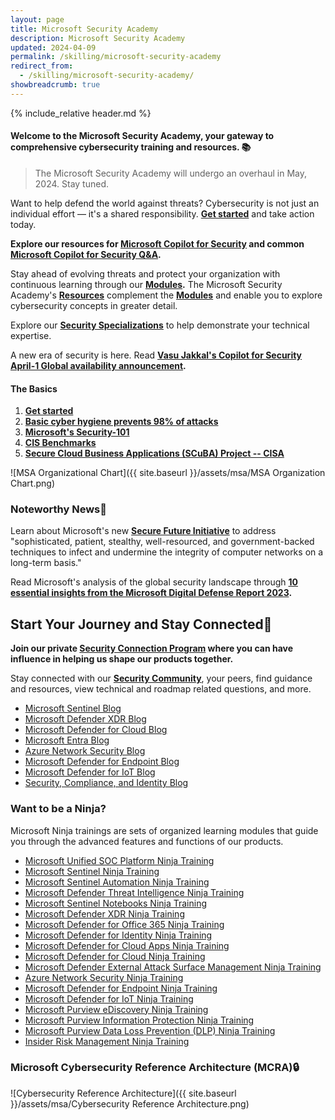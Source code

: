 ```yaml
---
layout: page
title: Microsoft Security Academy
description: Microsoft Security Academy
updated: 2024-04-09
permalink: /skilling/microsoft-security-academy
redirect_from:
  - /skilling/microsoft-security-academy/
showbreadcrumb: true
---
```

{% include_relative header.md %}

#### Welcome to the Microsoft Security Academy, your gateway to comprehensive cybersecurity training and resources. 📚

> The Microsoft Security Academy will undergo an overhaul in May, 2024. Stay tuned.

Want to help defend the world against threats? Cybersecurity is not just an individual effort — it's a shared responsibility. **[Get started](/PartnerResources/skilling/microsoft-security-academy/start)** and take action today.

**Explore our resources for [Microsoft Copilot for Security](/PartnerResources/skilling/microsoft-security-academy/microsoft-copilot-for-security) and common [Microsoft Copilot for Security Q&A](/PartnerResources/skilling/microsoft-security-academy/microsoft-copilot-for-security-qa).**

Stay ahead of evolving threats and protect your organization with continuous learning through our **[Modules](/PartnerResources/skilling/microsoft-security-academy/modules).** The Microsoft Security Academy's **[Resources](/PartnerResources/skilling/microsoft-security-academy/resources)** complement the **[Modules](/PartnerResources/skilling/microsoft-security-academy/modules)** and enable you to explore cybersecurity concepts in greater detail.

Explore our **[Security Specializations](/PartnerResources/skilling/microsoft-security-academy/specializations)** to help demonstrate your technical expertise.

A new era of security is here. Read **[Vasu Jakkal's Copilot for Security April-1 Global availability announcement](https://www.microsoft.com/en-us/security/blog/2024/03/13/microsoft-copilot-for-security-is-generally-available-on-april-1-2024-with-new-capabilities/).**

#### The Basics
1. **[Get started](/PartnerResources/skilling/microsoft-security-academy/start)**
2. **[Basic cyber hygiene prevents 98% of attacks](https://techcommunity.microsoft.com/t5/security-compliance-and-identity/basic-cyber-hygiene-prevents-98-of-attacks/ba-p/3926856)**
3. **[Microsoft's Security-101](https://github.com/microsoft/Security-101?tab=readme-ov-file)**
4. **[CIS Benchmarks](https://www.cisecurity.org/cis-benchmarks)**
5. **[Secure Cloud Business Applications (SCuBA) Project -- CISA](https://www.cisa.gov/resources-tools/services/secure-cloud-business-applications-scuba-project)**


![MSA Organizational Chart]({{ site.baseurl }}/assets/msa/MSA Organization Chart.png)


### Noteworthy News📰

Learn about Microsoft's new **[Secure Future Initiative](https://blogs.microsoft.com/on-the-issues/2023/11/02/secure-future-initiative-sfi-cybersecurity-cyberattacks/)** to address "sophisticated, patient, stealthy, well-resourced, and government-backed techniques to infect and undermine the integrity of computer networks on a long-term basis."

Read Microsoft's analysis of the global security landscape through **[10 essential insights from the Microsoft Digital Defense Report 2023](https://techcommunity.microsoft.com/t5/security-compliance-and-identity/10-essential-insights-from-the-microsoft-digital-defense-report/ba-p/4022783).**

## Start Your Journey and Stay Connected🔗
 
**Join our private [Security Connection Program](https://aka.ms/PrSecCom) where you can have influence in helping us shape our products together.**

 Stay connected with our **[Security Community](https://techcommunity.microsoft.com/t5/security-compliance-and-identity/join-our-security-community/ba-p/927888)**, your peers, find guidance and resources, view technical and roadmap related questions, and more.

* [Microsoft Sentinel Blog](https://techcommunity.microsoft.com/t5/microsoft-sentinel-blog/bg-p/MicrosoftSentinelBlog)
* [Microsoft Defender XDR Blog](https://techcommunity.microsoft.com/t5/microsoft-365-defender-blog/bg-p/MicrosoftThreatProtectionBlog)
* [Microsoft Defender for Cloud Blog](https://techcommunity.microsoft.com/t5/microsoft-defender-for-cloud/bg-p/MicrosoftDefenderCloudBlog)
* [Microsoft Entra Blog](https://techcommunity.microsoft.com/t5/microsoft-entra-azure-ad-blog/bg-p/Identity)
* [Azure Network Security Blog](https://techcommunity.microsoft.com/t5/azure-network-security-blog/bg-p/AzureNetworkSecurityBlog)
* [Microsoft Defender for Endpoint Blog](https://techcommunity.microsoft.com/t5/microsoft-defender-for-endpoint/bg-p/MicrosoftDefenderATPBlog)
* [Microsoft Defender for IoT Blog](https://techcommunity.microsoft.com/t5/microsoft-defender-for-iot-blog/bg-p/MicrosoftDefenderIoTBlog)
* [Security, Compliance, and Identity Blog](https://techcommunity.microsoft.com/t5/security-compliance-and-identity/bg-p/MicrosoftSecurityandCompliance)

### Want to be a Ninja?

Microsoft Ninja trainings are sets of organized learning modules that guide you through the advanced features and functions of our products.

* [Microsoft Unified SOC Platform Ninja Training](https://techcommunity.microsoft.com/t5/microsoft-sentinel-blog/become-a-microsoft-unified-soc-platform-ninja/ba-p/4014565)
* [Microsoft Sentinel Ninja Training](https://techcommunity.microsoft.com/t5/microsoft-sentinel-blog/become-a-microsoft-sentinel-ninja-the-complete-level-400/ba-p/1246310)
* [Microsoft Sentinel Automation Ninja Training](https://techcommunity.microsoft.com/t5/microsoft-sentinel-blog/become-a-microsoft-sentinel-automation-ninja/ba-p/3563377)
* [Microsoft Defender Threat Intelligence Ninja Training](https://techcommunity.microsoft.com/t5/microsoft-defender-threat/become-a-microsoft-defender-threat-intelligence-ninja-the/ba-p/3656965)
* [Microsoft Sentinel Notebooks Ninja Training](https://techcommunity.microsoft.com/t5/microsoft-sentinel-blog/becoming-a-microsoft-sentinel-notebooks-ninja-the-series/ba-p/2693491)
* [Microsoft Defender XDR Ninja Training](https://techcommunity.microsoft.com/t5/microsoft-365-defender-blog/become-a-microsoft-365-defender-ninja/ba-p/1789376)
* [Microsoft Defender for Office 365 Ninja Training](https://techcommunity.microsoft.com/t5/microsoft-defender-for-office/become-a-microsoft-defender-for-office-365-ninja/ba-p/2187392)
* [Microsoft Defender for Identity Ninja Training](https://techcommunity.microsoft.com/t5/security-compliance-and-identity/microsoft-defender-for-identity-ninja-training/ba-p/2117904?WT.mc_id=m365-0000-rotrent)
* [Microsoft Defender for Cloud Apps Ninja Training](https://techcommunity.microsoft.com/t5/security-compliance-and-identity/microsoft-defender-for-cloud-apps-ninja-training-june-2022/ba-p/2751518)
* [Microsoft Defender for Cloud Ninja Training](https://techcommunity.microsoft.com/t5/microsoft-defender-for-cloud/become-a-microsoft-defender-for-cloud-ninja/ba-p/1608761)
* [Microsoft Defender External Attack Surface Management Ninja Training](https://techcommunity.microsoft.com/t5/microsoft-defender-external/become-a-microsoft-defender-external-attack-surface-management/ba-p/3743985)
* [Azure Network Security Ninja Training](https://techcommunity.microsoft.com/t5/azure-network-security-blog/azure-network-security-ninja-training/ba-p/2356101)
* [Microsoft Defender for Endpoint Ninja Training](https://techcommunity.microsoft.com/t5/microsoft-defender-for-endpoint/become-a-microsoft-defender-for-endpoint-ninja/ba-p/1515647)
* [Microsoft Defender for IoT Ninja Training](https://techcommunity.microsoft.com/t5/microsoft-defender-for-iot-blog/microsoft-defender-for-iot-ninja-training/ba-p/2428899?WT.mc_id=m365-0000-rotrent)
* [Microsoft Purview eDiscovery Ninja Training](https://techcommunity.microsoft.com/t5/security-compliance-and-identity/become-a-microsoft-purview-ediscovery-ninja/ba-p/2793108)
* [Microsoft Purview Information Protection Ninja Training](https://techcommunity.microsoft.com/t5/security-compliance-and-identity/the-microsoft-purview-information-protection-ninja-training-is/ba-p/2887478?WT.mc_id=m365-0000-rotrent)
* [Microsoft Purview Data Loss Prevention (DLP) Ninja Training](https://techcommunity.microsoft.com/t5/security-compliance-and-identity/the-microsoft-purview-data-loss-prevention-ninja-training-is/ba-p/3659015)
* [Insider Risk Management Ninja Training](https://techcommunity.microsoft.com/t5/security-compliance-and-identity/become-an-insider-risk-management-ninja/ba-p/3282306)

### Microsoft Cybersecurity Reference Architecture (MCRA)🔒

![Cybersecurity Reference Architecture]({{ site.baseurl }}/assets/msa/Cybersecurity Reference Architecture.png)